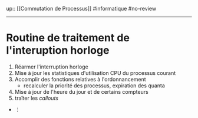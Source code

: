 up:: [[Commutation de Processus]]
#informatique #no-review 

----

# Routine de traitement de l'interuption horloge
 1. Réarmer l'interruption horloge 
 2. Mise à jour les statistiques d'utilisation CPU du processus courant
 3. Accomplir des fonctions relatives à l'ordonnancement 
     - recalculer la priorité des processus, expiration des quanta
 4. Mise à jour de l'heure du jour et de certains compteurs
 5. traîter les *callouts*
 - $\vdots$

